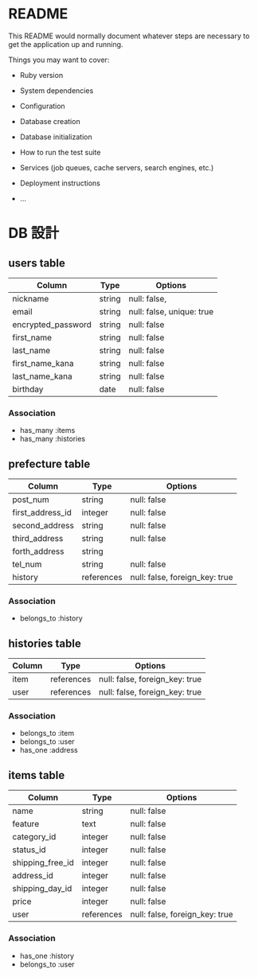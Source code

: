 # README

This README would normally document whatever steps are necessary to get the
application up and running.

Things you may want to cover:

* Ruby version

* System dependencies

* Configuration

* Database creation

* Database initialization

* How to run the test suite

* Services (job queues, cache servers, search engines, etc.)

* Deployment instructions

* ...

# DB 設計 
 
## users table  
 
| Column             | Type                | Options                   | 
|--------------------|---------------------|---------------------------| 
| nickname           | string              | null: false,              | 
| email              | string              | null: false, unique: true | 
| encrypted_password | string              | null: false               | 
| first_name         | string              | null: false               | 
| last_name          | string              | null: false               | 
| first_name_kana    | string              | null: false               |  
| last_name_kana     | string              | null: false               | 
| birthday           | date                | null: false               | 
 
### Association 

* has_many :items 
* has_many :histories 
 

## prefecture table 

| Column                              | Type       | Options                        | 
|-------------------------------------|------------|--------------------------------| 
| post_num                            | string     | null: false                    | 
| first_address_id                    | integer    | null: false                    | 
| second_address                      | string     | null: false                    | 
| third_address                       | string     | null: false                    | 
| forth_address                       | string     |                                | 
| tel_num                             | string     | null: false                    | 
| history                             | references | null: false, foreign_key: true | 

### Association 

- belongs_to :history
 
 
## histories table 
 
| Column      | Type       | Options                        | 
|-------------|------------|--------------------------------| 
| item        | references | null: false, foreign_key: true | 
| user        | references | null: false, foreign_key: true | 
 
### Association 
 
- belongs_to :item 
- belongs_to :user 
- has_one    :address
 
## items table 
  
| Column             | Type       | Options                        | 
|--------------------|------------|--------------------------------| 
| name               | string     | null: false                    | 
| feature            | text       | null: false                    |
| category_id        | integer    | null: false                    | 
| status_id          | integer    | null: false                    | 
| shipping_free_id   | integer    | null: false                    | 
| address_id         | integer    | null: false                    | 
| shipping_day_id    | integer    | null: false                    | 
| price              | integer    | null: false                    | 
| user               | references | null: false, foreign_key: true | 
 
### Association 
 
- has_one :history
- belongs_to :user